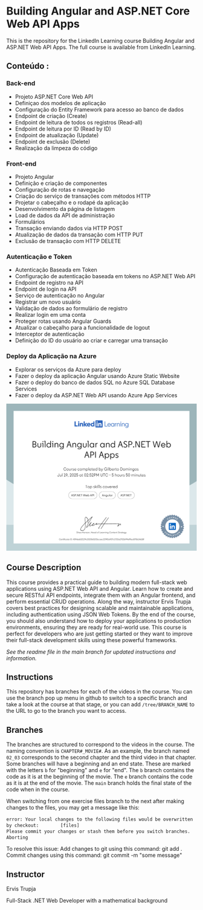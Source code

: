 # Building Angular and ASP.NET Core Web API Apps

This is the repository for the LinkedIn Learning course Building Angular and ASP.NET Web API Apps. The full course is available from LinkedIn Learning.

## Conteúdo :

### Back-end

- Projeto ASP.NET Core Web API
- Definiçao dos modelos de aplicação
- Configuração do Entity Framework para acesso ao banco de dados
- Endpoint de criação (Create)
- Endpoint de leitura de todos os registros (Read-all)
- Endpoint de leitura por ID (Read by ID)
- Endpoint de atualização (Update)
- Endpoint de exclusão (Delete)
- Realização da limpeza do código

### Front-end

- Projeto Angular
- Definição e criação de componentes
- Configuração de rotas e navegação
- Criação do serviço de transações com métodos HTTP
- Projetar o cabeçalho e o rodapé da aplicação
- Desenvolvimento da página de listagem
- Load de dados da API de administração
- Formulários
- Transação enviando dados via HTTP POST
- Atualização de dados da transação com HTTP PUT
- Exclusão de transação com HTTP DELETE

### Autenticação e Token

- Autenticação Baseada em Token
- Configuração de autenticação baseada em tokens no ASP.NET Web API
- Endpoint de registro na API
- Endpoint de login na API
- Serviço de autenticação no Angular
- Registrar um novo usuário
- Validação de dados ao formulário de registro
- Realizar login em uma conta
- Proteger rotas usando Angular Guards
- Atualizar o cabeçalho para a funcionalidade de logout
- Interceptor de autenticação
- Definição do ID do usuário ao criar e carregar uma transação

### Deploy da Aplicação na Azure

- Explorar os serviços da Azure para deploy
- Fazer o deploy da aplicação Angular usando Azure Static Website
- Fazer o deploy do banco de dados SQL no Azure SQL Database Services
- Fazer o deploy da ASP.NET Web API usando Azure App Services

<img src="assets/certificate.png" width="1000" alt="Certificate">

## Course Description

This course provides a practical guide to building modern full-stack web applications using ASP.NET Web API and Angular. Learn how to create and secure RESTful API endpoints, integrate them with an Angular frontend, and perform essential CRUD operations. Along the way, instructor Ervis Trupja covers best practices for designing scalable and maintainable applications, including authentication using JSON Web Tokens. By the end of the course, you should also understand how to deploy your applications to production environments, ensuring they are ready for real-world use. This course is perfect for developers who are just getting started or they want to improve their full-stack development skills using these powerful frameworks.

_See the readme file in the main branch for updated instructions and information._

## Instructions

This repository has branches for each of the videos in the course. You can use the branch pop up menu in github to switch to a specific branch and take a look at the course at that stage, or you can add `/tree/BRANCH_NAME` to the URL to go to the branch you want to access.

## Branches

The branches are structured to correspond to the videos in the course. The naming convention is `CHAPTER#_MOVIE#`. As an example, the branch named `02_03` corresponds to the second chapter and the third video in that chapter.
Some branches will have a beginning and an end state. These are marked with the letters `b` for "beginning" and `e` for "end". The `b` branch contains the code as it is at the beginning of the movie. The `e` branch contains the code as it is at the end of the movie. The `main` branch holds the final state of the code when in the course.

When switching from one exercise files branch to the next after making changes to the files, you may get a message like this:

    error: Your local changes to the following files would be overwritten by checkout:        [files]
    Please commit your changes or stash them before you switch branches.
    Aborting

To resolve this issue:
Add changes to git using this command: git add .
Commit changes using this command: git commit -m "some message"

## Instructor

Ervis Trupja

Full-Stack .NET Web Developer with a mathematical background

[0]: # "Replace these placeholder URLs with actual course URLs"
[lil-course-url]: https://www.linkedin.com/learning/building-angular-and-asp-dot-net-web-api-apps-25808138
[lil-thumbnail-url]: https://media.licdn.com/dms/image/v2/D4E0DAQE3RQBOQa0_aw/learning-public-crop_675_1200/B4EZZAo1qJHYAg-/0/1744841169841?e=2147483647&v=beta&t=mV3ZhRi5GnUkHa4Ozgom8mZRpPW8fY7J4ZV_nU9JLkI
